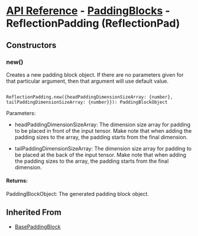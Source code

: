 # [API Reference](../../API.md) - [PaddingBlocks](../PaddingBlocks.md) - ReflectionPadding (ReflectionPad)

## Constructors

### new()

Creates a new padding block object. If there are no parameters given for that particular argument, then that argument will use default value.

```

ReflectionPadding.new({headPaddingDimensionSizeArray: {number}, tailPaddingDimensionSizeArray: {number}}): PaddingBlockObject

```

Parameters:

* headPaddingDimensionSizeArray: The dimension size array for padding to be placed in front of the input tensor. Make note that when adding the padding sizes to the array, the padding starts from the final dimension.

* tailPaddingDimensionSizeArray: The dimension size array for padding to be placed at the back of the input tensor. Make note that when adding the padding sizes to the array, the padding starts from the final dimension.

#### Returns:

PaddingBlockObject: The generated padding block object.

## Inherited From

* [BasePaddingBlock](BasePaddingBlock.md)
